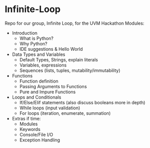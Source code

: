 # Infinite-Loop
Repo for our group, Infinite Loop, for the UVM Hackathon
Modules:
- Introduction
  - What is Python?
  - Why Python?
  - IDE suggestions & Hello World
- Data Types and Variables
  - Default Types, Strings, explain literals
  - Variables, expressions
  - Sequences (lists, tuples, mutability/immutability)
- Functions
  - Function definition
  - Passing Arguments to Functions
  - Pure and Impure Functions
- Loops and Conditionals
  - If/Else/Elif statements (also discuss booleans more in depth)
  - While loops (input validation)
  - For loops (iteration, enumerate, summation)
- Extras if time:
  - Modules
  - Keywords
  - Console/File I/O
  - Exception Handling
